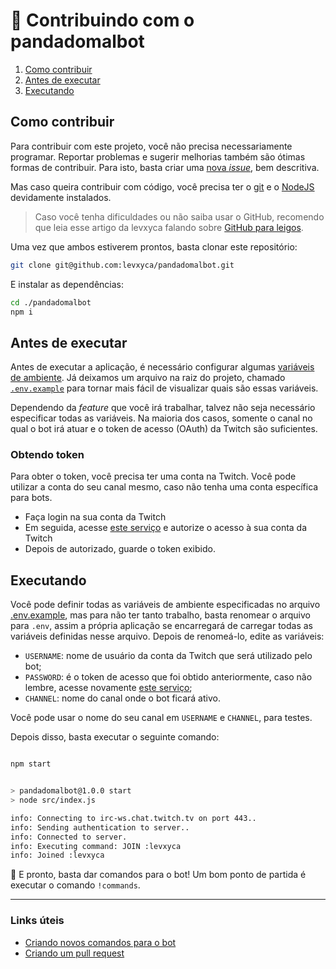 # 🐼 Contribuindo com o pandadomalbot

1. [Como contribuir](#como-contribuir)
2. [Antes de executar](#antes-de-executar)
3. [Executando](#executando)

## Como contribuir

Para contribuir com este projeto, você não precisa necessariamente programar. Reportar problemas e sugerir
melhorias também são ótimas formas de contribuir. Para isto, basta criar uma [nova _issue_][6], bem descritiva.

Mas caso queira contribuir com código, você precisa ter o [git][1] e o [NodeJS][2] devidamente
instalados.

> Caso você tenha dificuldades ou não saiba usar o GitHub, recomendo que leia esse artigo da levxyca falando sobre [GitHub para leigos][7].

Uma vez que ambos estiverem prontos, basta clonar este repositório:

```sh
git clone git@github.com:levxyca/pandadomalbot.git
```

E instalar as dependências:

```sh
cd ./pandadomalbot
npm i
```

## Antes de executar

Antes de executar a aplicação, é necessário configurar algumas [variáveis de ambiente][3].
Já deixamos um arquivo na raiz do projeto, chamado [`.env.example`][4] para tornar mais fácil
de visualizar quais são essas variáveis.

Dependendo da _feature_ que você irá trabalhar, talvez não seja necessário especificar todas as variáveis.
Na maioria dos casos, somente o canal no qual o bot irá atuar e o token de acesso (OAuth) da Twitch
são suficientes.

### Obtendo token

Para obter o token, você precisa ter uma conta na Twitch.
Você pode utilizar a conta do seu canal mesmo, caso não tenha uma conta específica para bots.

- Faça login na sua conta da Twitch
- Em seguida, acesse [este serviço][5] e autorize o acesso à sua conta da Twitch
- Depois de autorizado, guarde o token exibido.

## Executando

Você pode definir todas as variáveis de ambiente especificadas no arquivo [.env.example][4],
mas para não ter tanto trabalho, basta renomear o arquivo para `.env`, assim a própria aplicação
se encarregará de carregar todas as variáveis definidas nesse arquivo. Depois de renomeá-lo,
edite as variáveis:

- `USERNAME`: nome de usuário da conta da Twitch que será utilizado pelo bot;
- `PASSWORD`: é o token de acesso que foi obtido anteriormente, caso não lembre, acesse novamente
[este serviço][5];
- `CHANNEL`: nome do canal onde o bot ficará ativo.

Você pode usar o nome do seu canal em `USERNAME` e `CHANNEL`, para testes.

Depois disso, basta executar o seguinte comando:

```sh

npm start


> pandadomalbot@1.0.0 start
> node src/index.js

info: Connecting to irc-ws.chat.twitch.tv on port 443..
info: Sending authentication to server..
info: Connected to server.
info: Executing command: JOIN :levxyca
info: Joined :levxyca

```

🎉 E pronto, basta dar comandos para o bot! Um bom ponto de partida é executar o comando `!commands`.

----

### Links úteis

- [Criando novos comandos para o bot](./criando-novos-comandos.md)
- [Criando um pull request](https://docs.github.com/pt/pull-requests/collaborating-with-pull-requests/proposing-changes-to-your-work-with-pull-requests/creating-a-pull-request)

[1]: https://git-scm.com/downloads
[2]: https://nodejs.org/en/download/
[3]: https://pt.wikipedia.org/wiki/Vari%C3%A1vel_de_ambiente
[4]: ../../.env.example
[5]: https://twitchapps.com/tmi/
[6]: https://github.com/levxyca/pandadomalbot/issues
[7]: https://dev.to/levxyca/pt-br-github-para-leigos-4i7j

